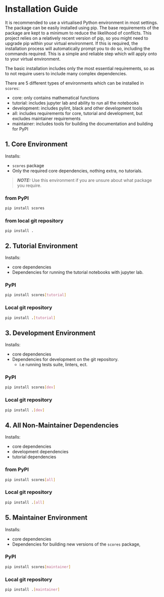 # Installation Guide

It is recommended to use a virtualised Python environment in most settings. The package can be easily installed using pip. The base requirements of the package are kept to a minimum to reduce the likelihood of conflicts. This project relies on a relatively recent version of pip, so you might need to upgrade pip within your virtual environment. If this is required, the installation process will automatically prompt you to do so, including the commands required. This is a simple and reliable step which will apply onto to your virtual environment.

The basic installation includes only the most essential requirements, so as to not require users to include many complex dependencies.

There are 5 different types of environments which can be installed in `scores`: 

- core: only contains mathematical functions
- tutorial: includes jupyter lab and ability to run all the notebooks
- development: includes pylint, black and other development tools
- all: includes requirements for core, tutorial and development, but excludes maintainer requirements
- maintainer: includes tools for building the documentation and building for PyPI


## 1. Core Environment 

Installs:
* `scores` package
* Only the required core dependencies, nothing extra, no tutorials.

> **_NOTE:_** Use this environment if you are unsure about what package you require.

### from PyPI

```Bash
pip install scores
```

### from local git repository

```
pip install .
```

## 2. Tutorial Environment 

Installs:
* core dependencies
* Dependencies for running the tutorial notebooks with jupyter lab.

### PyPI

```Bash
pip install scores[tutorial]
```

### Local git repository

```bash
pip install .[tutorial]
```

## 3. Development Environment 

Installs:
* core dependencies
* Dependencies for development on the git repository.
  * i.e running tests suite, linters, ect.

### PyPI

```Bash
pip install scores[dev]
```

### Local git repository

```bash
pip install .[dev]
```

## 4. All Non-Maintainer Dependencies 

Installs:
* core dependencies
* development dependencies
* tutorial dependencies

### from PyPI

```Bash
pip install scores[all]
```

### Local git repository

```bash
pip install .[all]
```


## 5. Maintainer Environment 

Installs:
* core dependencies
* Dependencies for building new versions of the `scores` package,

### PyPI

```Bash
pip install scores[maintainer]
```

### Local git repository

```bash
pip install .[maintainer]
```


